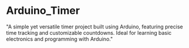 # Arduino_Timer
"A simple yet versatile timer project built using Arduino, featuring precise time tracking and customizable countdowns. Ideal for learning basic electronics and programming with Arduino."
